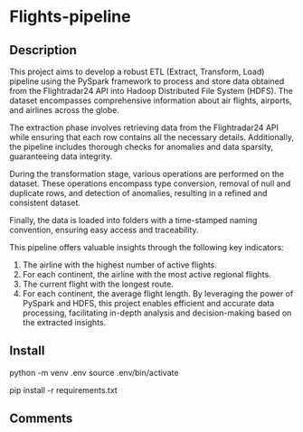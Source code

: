 # Flights-pipeline

## Description
This project aims to develop a robust ETL (Extract, Transform, Load) pipeline using the PySpark framework to process and store data obtained from the Flightradar24 API into Hadoop Distributed File System (HDFS). The dataset encompasses comprehensive information about air flights, airports, and airlines across the globe.

The extraction phase involves retrieving data from the Flightradar24 API while ensuring that each row contains all the necessary details. Additionally, the pipeline includes thorough checks for anomalies and data sparsity, guaranteeing data integrity.

During the transformation stage, various operations are performed on the dataset. These operations encompass type conversion, removal of null and duplicate rows, and detection of anomalies, resulting in a refined and consistent dataset.

Finally, the data is loaded into folders with a time-stamped naming convention, ensuring easy access and traceability.

This pipeline offers valuable insights through the following key indicators:

1. The airline with the highest number of active flights.
2. For each continent, the airline with the most active regional flights.
3. The current flight with the longest route.
4. For each continent, the average flight length.
By leveraging the power of PySpark and HDFS, this project enables efficient and accurate data processing, facilitating in-depth analysis and decision-making based on the extracted insights.

## Install
python -m venv .env
source .env/bin/activate

pip install -r requirements.txt

## Comments
